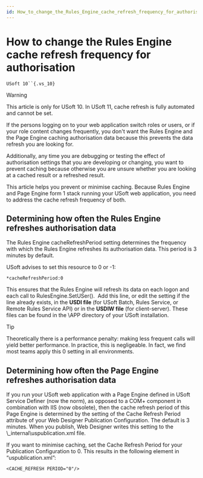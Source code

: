 ```yaml
---
id: How_to_change_the_Rules_Engine_cache_refresh_frequency_for_authorisation
---
```


# How to change the Rules Engine cache refresh frequency for authorisation

`USoft 10``{.vs_10}`

> [!WARNING]
> This article is only for USoft 10. In USoft 11, cache refresh is fully automated and cannot be set.

If the persons logging on to your web application switch roles or users, or if your role content changes frequently, you don't want the Rules Engine and the Page Engine caching authorisation data because this prevents the data refresh you are looking for.

Additionally, any time you are debugging or testing the effect of authorisation settings that you are developing or changing, you want to prevent caching because otherwise you are unsure whether you are looking at a cached result or a refreshed result.

This article helps you prevent or minimise caching. Because Rules Engine and Page Engine form 1 stack running your USoft web application, you need to address the cache refresh frequency of both.

## Determining how often the Rules Engine refreshes authorisation data

The Rules Engine cacheRefreshPeriod setting determines the frequency with which the Rules Engine refreshes its authorisation data. This period is 3 minutes by default.

USoft advises to set this resource to 0 or -1:

```
*cacheRefreshPeriod:0

```

This ensures that the Rules Engine will refresh its data on each logon and each call to RulesEngine.SetUSer().  Add this line, or edit the setting if the line already exists, in the **USDI file** (for USoft Batch, Rules Service, or Remote Rules Service API) or in the **USDIW file** (for client-server). These files can be found in the \\APP directory of your USoft installation.

> [!TIP]
> Theoretically there is a performance penalty: making less frequent calls will yield better performance. In practice, this is negligeable. In fact, we find most teams apply this 0 setting in all environments.

## Determining how often the Page Engine refreshes authorisation data

If you run your USoft web application with a Page Engine defined in USoft Service Definer (now the norm), as opposed to a COM+ component in combination with IIS (now obsolete), then the cache refresh period of this Page Engine is determined by the setting of the Cache Refresh Period attribute of your Web Designer Publication Configuration. The default is 3 minutes. When you publish, Web Designer writes this setting to the \\_internal\\uspublication.xml file.

If you want to minimise caching, set the Cache Refresh Period for your Publication Configuration to 0. This results in the following element in “uspublication.xml”:

```language-xml
<CACHE_REFRESH PERIOD="0"/>
```

 